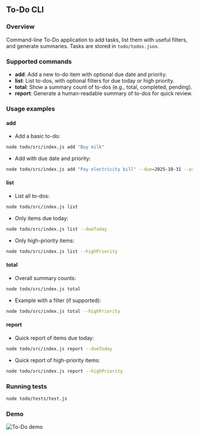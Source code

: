 ## To-Do CLI

### Overview
Command-line To-Do application to add tasks, list them with useful filters, and generate summaries. Tasks are stored in `todo/todos.json`.

### Supported commands
- **add**: Add a new to-do item with optional due date and priority.
- **list**: List to-dos, with optional filters for due today or high priority.
- **total**: Show a summary count of to-dos (e.g., total, completed, pending).
- **report**: Generate a human-readable summary of to-dos for quick review.

### Usage examples

#### add
- Add a basic to-do:
```bash
node todo/src/index.js add "Buy milk"
```
- Add with due date and priority:
```bash
node todo/src/index.js add "Pay electricity bill" --due=2025-10-31 --priority=high
```

#### list
- List all to-dos:
```bash
node todo/src/index.js list
```
- Only items due today:
```bash
node todo/src/index.js list --dueToday
```
- Only high-priority items:
```bash
node todo/src/index.js list --highPriority
```

#### total
- Overall summary counts:
```bash
node todo/src/index.js total
```
- Example with a filter (if supported):
```bash
node todo/src/index.js total --highPriority
```

#### report
- Quick report of items due today:
```bash
node todo/src/index.js report --dueToday
```
- Quick report of high-priority items:
```bash
node todo/src/index.js report --highPriority
```

### Running tests
```bash
node todo/tests/test.js
```

### Demo
![To-Do demo](../docs/todo-demo.gif)


